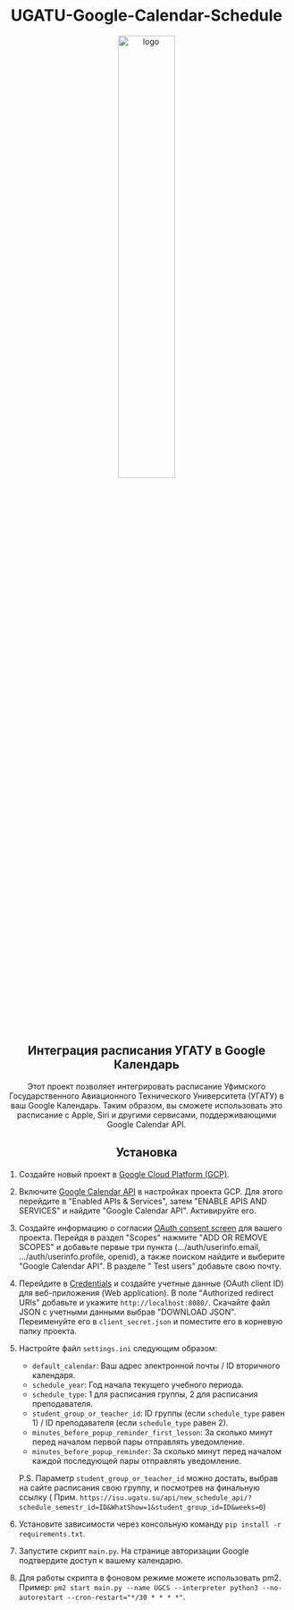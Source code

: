 <div align="center">

# UGATU-Google-Calendar-Schedule

<img src="https://media.discordapp.net/attachments/959412635814756402/1157606686173958256/IMG_4167.png?ex=651938bd&is=6517e73d&hm=b8cf69a6ff9d5a0d49157d4ee3917ce69f196eabcfdc0bfb393af5e216510783&=" alt="logo" width="45%" />
<br> <br>

## Интеграция расписания УГАТУ в Google Календарь

Этот проект позволяет интегрировать расписание Уфимского Государственного Авиационного Технического Университета (УГАТУ) в ваш Google Календарь. Таким образом, вы сможете
использовать это расписание с Apple, Siri и другими сервисами, поддерживающими Google Calendar API.

## Установка

</div>

1. Создайте новый проект в [Google Cloud Platform (GCP)](https://console.cloud.google.com/projectcreate).

2. Включите [Google Calendar API](https://console.cloud.google.com/apis/library/calendar-json.googleapis.com) в настройках проекта GCP. Для этого перейдите в "Enabled APIs &
   Services", затем "ENABLE APIS AND SERVICES" и найдите "Google Calendar API". Активируйте его.

3. Создайте информацию о согласии [OAuth consent screen](https://console.cloud.google.com/apis/credentials/consent) для вашего проекта. Перейдя в раздел "Scopes" нажмите "ADD OR
   REMOVE SCOPES" и добавьте первые три пункта (.../auth/userinfo.email, .../auth/userinfo.profile, openid), а также поиском найдите и выберите "Google Calendar API". В разделе "
   Test users" добавьте свою почту.

4. Перейдите в [Credentials](https://console.cloud.google.com/apis/credentials/oauthclient) и создайте учетные данные (OAuth client ID) для веб-приложения (Web application). В
   поле "Authorized redirect URIs" добавьте и укажите `http://localhost:8080/`. Скачайте файл JSON с учетными данными выбрав "DOWNLOAD JSON". Переименуйте его
   в `client_secret.json` и поместите его в корневую папку проекта.

5. Настройте файл `settings.ini` следующим образом:
    - `default_calendar`: Ваш адрес электронной почты / ID вторичного календаря.
    - `schedule_year`: Год начала текущего учебного периода.
    - `schedule_type`: 1 для расписания группы, 2 для расписания преподавателя.
    - `student_group_or_teacher_id`: ID группы (если `schedule_type` равен 1) / ID преподавателя (если `schedule_type` равен 2).
    - `minutes_before_popup_reminder_first_lesson`: За сколько минут перед началом первой пары отправлять уведомление.
    - `minutes_before_popup_reminder`: За сколько минут перед началом каждой последующей пары отправлять уведомление.

   P.S. Параметр `student_group_or_teacher_id` можно достать, выбрав на сайте расписания свою группу, и посмотрев на финальную ссылку (
   Прим. `https://isu.ugatu.su/api/new_schedule_api/?schedule_semestr_id=ID&WhatShow=1&student_group_id=ID&weeks=0`)

6. Установите зависимости через консольную команду `pip install -r requirements.txt`.

7. Запустите скрипт `main.py`. На странице авторизации Google подтвердите доступ к вашему календарю.

8. Для работы скрипта в фоновом режиме можете использовать pm2. Пример: `pm2 start main.py --name UGCS --interpreter python3 --no-autorestart --cron-restart="*/30 * * * *"`.
